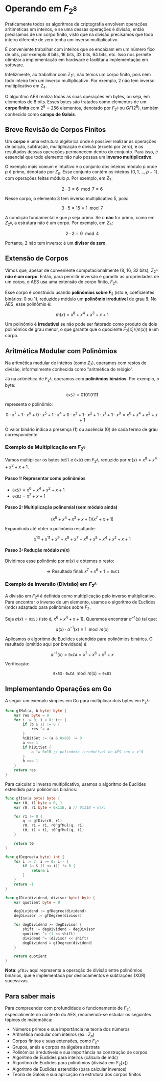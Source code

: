 # Operando em ${F}_{2^8}$

Praticamente todos os algoritmos de criptografia envolvem operações aritiméticas em inteiros, e se uma dessas operações é divisão, então precisamos de um corpo finito, visto que na divisão precisamos que todo inteiro diferente de zero tenha um inverso multiplicativo.

É conveniente trabalhar com inteiros que se encaixam em um número fixo de bits, por exemplo 8 bits, 16 bits, 32 bits, 64 bits, etc. Isso nos permite otimizar a implementação em hardware e facilitar a implementação em software.

Infelizmente, ao trabalhar com $Z_{2^n}$, não temos um corpo finito, pois nem todo inteiro tem um inverso multiplicativo. Por exemplo, $2$ não tem inverso multiplicativo em $Z_4$.

O algoritmo AES realiza todas as suas operações em bytes, ou seja, em elementos de 8 bits. Esses bytes são tratados como elementos de um **corpo finito** com $2^8 = 256$ elementos, denotado por ${F}_{2^8}$ ou $GF(2^8)$, também conhecido como **campo de Galois**.

## Breve Revisão de Corpos Finitos

Um **corpo** é uma estrutura algébrica onde é possível realizar as operações de adição, subtração, multiplicação e divisão (exceto por zero), e os resultados dessas operações permanecem dentro do conjunto. Para isso, é essencial que todo elemento não nulo possua um **inverso multiplicativo**.

O exemplo mais comum e intuitivo é o conjunto dos inteiros módulo $p$ onde $p$ é primo, denotado por ${Z}_p$. Esse conjunto contém os inteiros $\{0, 1, \dots, p-1\}$, com operações feitas módulo $p$. Por exemplo, em ${Z}_7$:

$$
2 \cdot 3 = 6 \mod 7 = 6
$$

Nesse corpo, o elemento $3$ tem inverso multiplicativo $5$, pois:

$$
3 \cdot 5 = 15 \equiv 1 \mod 7
$$

A condição fundamental é que $p$ seja primo. Se $n$ **não** for primo, como em ${Z}_{2^8}$, a estrutura não é um corpo. Por exemplo, em ${Z}_4$:

$$
2 \cdot 2 = 0 \mod 4
$$

Portanto, $2$ não tem inverso: é um **divisor de zero**.

## Extensão de Corpos

Vimos que, apesar de conveniente computacionalmente (8, 16, 32 bits), $Z_{2^n}$ **não é um corpo**. Então, para permitir inversão e garantir as propriedades de um corpo, o AES usa uma extensão de corpo finito, $F_{2^8}$.

Esse corpo é construído usando **polinômios sobre $F_2$** (isto é, coeficientes binários: 0 ou 1), reduzidos módulo um **polinômio irredutível** de grau 8. No AES, esse polinômio é:

$$
m(x) = x^8 + x^4 + x^3 + x + 1
$$

Um polinômio é **irredutível** se não pode ser fatorado como produto de dois polinômios de grau menor, o que garante que o quociente ${F}_2[x]/(m(x))$ é um corpo.

## Aritmética Modular com Polinômios

Na aritmética modular de inteiros (como ${Z}_7$), operamos com restos de divisão, informalmente conhecida como "aritmética do relógio".

Já na aritmética de ${F}_{2^8}$, operamos com **polinômios binários**. Por exemplo, o byte:

$$
\texttt{0x57} = 0101\,0111
$$

representa o polinômio:

$$
0\cdot x^7 + 1\cdot x^6 + 0\cdot x^5 + 1\cdot x^4 + 0\cdot x^3 + 1\cdot x^2 + 1\cdot x^1 + 1\cdot x^0 = x^6 + x^4 + x^2 + x + 1
$$

O valor binário indica a presença (1) ou ausência (0) de cada termo de grau correspondente.

### Exemplo de Multiplicação em ${F}_{2^8}$

Vamos multiplicar os bytes $\texttt{0x57}$ e $\texttt{0x83}$ em ${F}_{2^8}$, reduzido por $m(x) = x^8 + x^4 + x^3 + x + 1$.

#### Passo 1: Representar como polinômios

* $\texttt{0x57} = x^6 + x^4 + x^2 + x + 1$
* $\texttt{0x83} = x^7 + x + 1$

#### Passo 2: Multiplicação polinomial (sem módulo ainda)

$$
(x^6 + x^4 + x^2 + x + 1)(x^7 + x + 1)
$$

Expandindo até obter o polinômio resultante:

$$
x^{13} + x^{11} + x^9 + x^8 + x^7 + x^6 + x^5 + x^4 + x^2 + x + 1
$$

#### Passo 3: Redução módulo $m(x)$

Dividimos esse polinômio por $m(x)$ e obtemos o resto:

$$
\Rightarrow \text{Resultado final: } x^7 + x^6 + 1 = \texttt{0xC1}
$$

### Exemplo de Inversão (Divisão) em ${F}_{2^8}$

A divisão em ${F}_{2^8}$ é definida como multiplicação pelo inverso multiplicativo. Para encontrar o inverso de um elemento, usamos o algoritmo de Euclides (mdc) adaptado para polinômios sobre ${F}_2$.

Seja $a(x) = \texttt{0x53}$ (isto é, $x^6 + x^4 + x + 1$). Queremos encontrar $a^{-1}(x)$ tal que:

$$
a(x) \cdot a^{-1}(x) \equiv 1 \mod m(x)
$$

Aplicamos o algoritmo de Euclides estendido para polinômios binários. O resultado (omitido aqui por brevidade) é:

$$
a^{-1}(x) = \texttt{0xCA} = x^7 + x^6 + x^3 + x
$$

Verificação:

$$
\texttt{0x53} \cdot \texttt{0xCA} \mod m(x) = \texttt{0x01}
$$

## Implementando Operações em Go

A seguir um exemplo simples em Go para multiplicar dois bytes em ${F}_{2^8}$:

```go
func gfMul(a, b byte) byte {
    var res byte = 0
    for i := 0; i < 8; i++ {
        if (b & 1) != 0 {
            res ^= a
        }
        hiBitSet := (a & 0x80) != 0
        a <<= 1
        if hiBitSet {
            a ^= 0x1B // polinômio irredutível do AES sem o x^8
        }
        b >>= 1
    }
    return res
}
```

Para calcular o inverso multiplicativo, usamos o algoritmo de Euclides estendido para polinômios binários:

```go
func gfInv(a byte) byte {
    var t0, t1 byte = 0, 1
    var r0, r1 byte = 0x11B, a // 0x11B = m(x)

    for r1 != 0 {
        q := gfDiv(r0, r1)
        r0, r1 = r1, r0^gfMul(q, r1)
        t0, t1 = t1, t0^gfMul(q, t1)
    }

    return t0
}

func gfDegree(a byte) int {
    for i := 7; i >= 0; i-- {
        if (a & (1 << i)) != 0 {
            return i
        }
    }
    return -1
}

func gfDiv(dividend, divisor byte) byte {
    var quotient byte = 0

    degDividend := gfDegree(dividend)
    degDivisor := gfDegree(divisor)

    for degDividend >= degDivisor {
        shift := degDividend - degDivisor
        quotient ^= (1 << shift)
        dividend ^= (divisor << shift)
        degDividend = gfDegree(dividend)
    }

    return quotient
}

```

**Nota**: `gfDiv` aqui representa a operação de divisão entre polinômios binários, que é implementada por deslocamentos e subtrações (XOR) sucessivas.

## Para saber mais

Para compreender com profundidade o funcionamento de ${F}_{2^n}$, especialmente no contexto do AES, recomenda-se estudar os seguintes tópicos de matemática:

* Números primos e sua importância na teoria dos números
* Aritmética modular com inteiros (ex.: ${Z}_p$)
* Corpos finitos e suas extensões, como ${F}_{2^n}$
* Grupos, anéis e corpos na álgebra abstrata
* Polinômios irredutíveis e sua importância na construção de corpos
* Algoritmo de Euclides para inteiros (cálculo de mdc)
* Algoritmo de Euclides para polinômios (divisão em $\mathbb{F}_2[x]$)
* Algoritmo de Euclides estendido (para calcular inversos)
* Teoria de Galois e sua aplicação na estrutura dos corpos finitos
